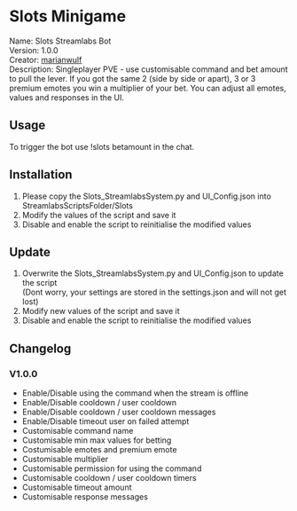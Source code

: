 # Slots Minigame

Name: Slots Streamlabs Bot  
Version: 1.0.0  
Creator: [marianwulf](https://github.com/marianwulf)  
Description: Singleplayer PVE - use customisable command and bet amount to pull the lever. If you got the same 2 (side by side or apart), 3 or 3 premium emotes you win a multiplier of your bet. You can adjust all emotes, values and responses in the UI.


## Usage

To trigger the bot use !slots betamount in the chat.

## Installation

1. Please copy the Slots_StreamlabsSystem.py and UI_Config.json into StreamlabsScriptsFolder/Slots   
2. Modify the values of the script and save it
3. Disable and enable the script to reinitialise the modified values

## Update

1. Overwrite the Slots_StreamlabsSystem.py and UI_Config.json to update the script  
(Dont worry, your settings are stored in the settings.json and will not get lost)  
2. Modify new values of the script and save it
3. Disable and enable the script to reinitialise the modified values

## Changelog

### V1.0.0

  - Enable/Disable using the command when the stream is offline
  - Enable/Disable cooldown / user cooldown
  - Enable/Disable cooldown / user cooldown messages
  - Enable/Disable timeout user on failed attempt
  - Customisable command name
  - Customisable min max values for betting
  - Costumisable emotes and premium emote
  - Customisable multiplier
  - Customisable permission for using the command
  - Customisable cooldown / user cooldown timers
  - Customisable timeout amount
  - Customisable response messages
